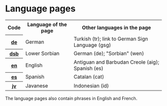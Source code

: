# Language pages

<!-- In alphabetical order by language code -->

<table>
    <tr>
        <th>Code</th>
        <th>Language of the page</th>
        <th>Other languages in the page</th>
    </tr>
    <tr>
        <th><a href="lang/de.html">de</a></th>
        <td>German</td>
        <td>Turkish (tr); link to German Sign Language (gsg)</td>
    </tr>
    <tr>
        <th><a href="lang/dsb.html">dsb</a></th>
        <td>Lower Sorbian</td>
        <td>German (de); "Sorbian" (wen)</td>
    </tr>
    <tr>
        <th><a href="lang/en.html">en</a></th>
        <td>English</td>
        <td>Antiguan and Barbudan Creole (aig); Spanish (es)</td>
    </tr>
    <tr>
        <th><a href="lang/es.html">es</a></th>
        <td>Spanish</td>
        <td>Catalan (cat)</td>
    </tr>
    <tr>
        <th><a href="lang/jv.html">jv</a></th>
        <td>Javanese</td>
        <td>Indonesian (id)</td>
    </tr>
</table>

The language pages also contain phrases in English and French.